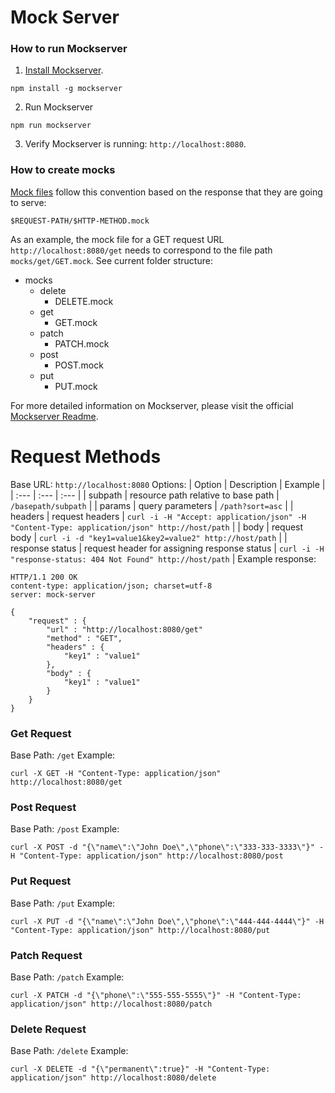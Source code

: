 # Mock Server

### How to run Mockserver
1. [Install Mockserver](https://github.com/namshi/mockserver#installation).
```
npm install -g mockserver
```
2. Run Mockserver
```
npm run mockserver
```
3. Verify Mockserver is running: `http://localhost:8080`.

### How to create mocks
[Mock files](https://github.com/namshi/mockserver#mock-files) follow this convention based on the response that they are going to serve:
```
$REQUEST-PATH/$HTTP-METHOD.mock
```

As an example, the mock file for a GET request URL `http://localhost:8080/get` needs to correspond to the file path `mocks/get/GET.mock`. See current folder structure:
- mocks
   - delete
       - DELETE.mock
   - get
       - GET.mock
   - patch
       - PATCH.mock
   - post
       - POST.mock
   - put
       - PUT.mock

For more detailed information on Mockserver, please visit the official [Mockserver Readme](https://github.com/namshi/mockserver/blob/master/README.md).

# Request Methods
Base URL: `http://localhost:8080`
Options:
| Option | Description | Example |
| :--- | :--- | :--- |
| subpath | resource path relative to base path | `/basepath/subpath` |
| params | query parameters | `/path?sort=asc` |
| headers | request headers | `curl -i -H "Accept: application/json" -H "Content-Type: application/json" http://host/path` |
| body | request body | `curl -i -d "key1=value1&key2=value2" http://host/path` |
| response status | request header for assigning response status | `curl -i -H "response-status: 404 Not Found" http://host/path` |
Example response:
```
HTTP/1.1 200 OK
content-type: application/json; charset=utf-8
server: mock-server

{
    "request" : {
        "url" : "http://localhost:8080/get"
        "method" : "GET",
        "headers" : {
            "key1" : "value1"
        },
        "body" : {
            "key1" : "value1"
        }
    }
}
```

### Get Request
Base Path: `/get`
Example:
```
curl -X GET -H "Content-Type: application/json" http://localhost:8080/get
```

### Post Request
Base Path: `/post`
Example:
```
curl -X POST -d "{\"name\":\"John Doe\",\"phone\":\"333-333-3333\"}" -H "Content-Type: application/json" http://localhost:8080/post
```

### Put Request
Base Path: `/put`
Example:
```
curl -X PUT -d "{\"name\":\"John Doe\",\"phone\":\"444-444-4444\"}" -H "Content-Type: application/json" http://localhost:8080/put
```

### Patch Request
Base Path: `/patch`
Example:
```
curl -X PATCH -d "{\"phone\":\"555-555-5555\"}" -H "Content-Type: application/json" http://localhost:8080/patch
```

### Delete Request
Base Path: `/delete`
Example:
```
curl -X DELETE -d "{\"permanent\":true}" -H "Content-Type: application/json" http://localhost:8080/delete
```
